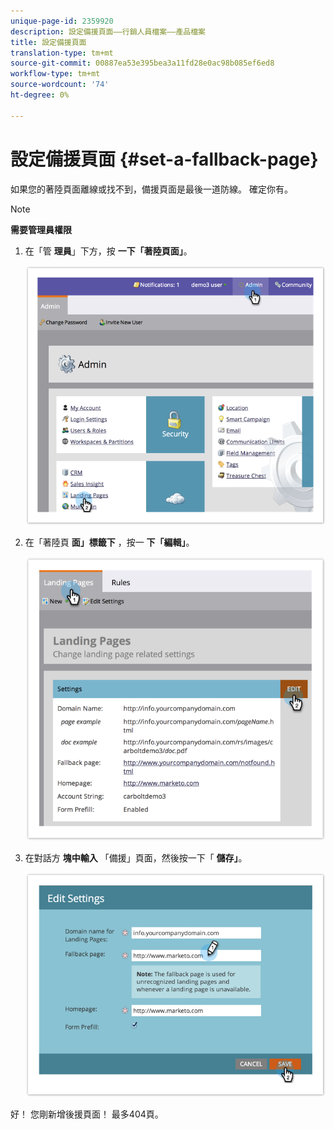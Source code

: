 ```yaml
---
unique-page-id: 2359920
description: 設定備援頁面——行銷人員檔案——產品檔案
title: 設定備援頁面
translation-type: tm+mt
source-git-commit: 00887ea53e395bea3a11fd28e0ac98b085ef6ed8
workflow-type: tm+mt
source-wordcount: '74'
ht-degree: 0%

---
```



# 設定備援頁面 {#set-a-fallback-page}

如果您的著陸頁面離線或找不到，備援頁面是最後一道防線。 確定你有。

>[!NOTE]
>
>**需要管理員權限**

1. 在「管 **理員**」下方，按 **一下「著陸頁面」**。

   ![](assets/image2014-9-10-12-3a7-3a22.png)

1. 在「著陸頁 **面」標籤下** ，按一 **下「編輯」**。

   ![](assets/image2014-9-10-12-3a7-3a5.png)

1. 在對話方 **塊中輸入** 「備援」頁面，然後按一下「 **儲存」**。

   ![](assets/image2014-9-10-12-3a6-3a2.png)

好！ 您剛新增後援頁面！ 最多404頁。